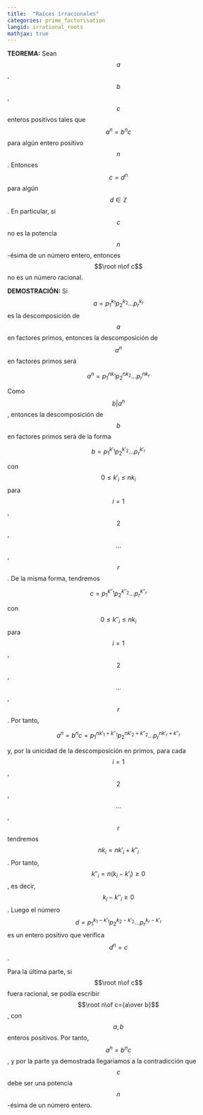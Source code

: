 ```yaml
---
title:  "Raíces irracionales"
categories: prime_factorisation
langid: irrational_roots
mathjax: true
---
```


<b>TEOREMA:</b> Sean $$a$$, $$b$$, $$c$$ enteros positivos tales que $$a^n=b^nc$$ para algún entero positivo $$n$$. Entonces $$c=d^n$$ para algún $$d\in\mathbb{Z}$$. En particular, si $$c$$ no es la potencia $$n$$-ésima de un número entero, entonces $$\root n\of c$$ no es un número racional.

<b>DEMOSTRACIÓN:</b>  Si $$a=p_1^{k_1}p_2^{k_2}\dots p_r^{k_r}$$ es la descomposición de $$a$$ en factores primos, entonces la descomposición de $$a^n$$ en factores primos será

$$a^n=p_1^{nk_1}p_2^{nk_2}\dots p_r^{nk_r}$$

Como $$b\vert a^n$$, entonces la descomposición de $$b$$ en factores primos será de la forma

$$b=p_1^{k'_1}p_2^{k'_2}\dots p_r^{k'_r}$$

con $$0\le k'_i\le nk_i$$ para $$i=1$$, $$2$$, $$\dots$$, $$r$$. De la misma forma, tendremos

$$c=p_1^{k''_1}p_2^{k''_2}\dots p_r^{k''_r}$$

con $$0\le k''_i\le nk_i$$ para $$i=1$$, $$2$$, $$\dots$$, $$r$$. Por tanto,

$$a^n=b^nc=p_1^{nk'_1+k''_1}p_2^{nk'_2+k''_2}\dots p_r^{nk'_r+k''_r}$$

y, por la unicidad de la descomposición en primos, para
cada $$i=1$$, $$2$$, $$\dots$$, $$r$$ tendremos $$nk_i=nk'_i+k''_i$$. Por tanto, $$k''_i=n(k_i-k'_i)\ge0$$, es decir, $$k_i-k''_i\ge0$$. Luego el número $$d=p_1^{k_1-k'_1}p_2^{k_2-k'_2}\dots p_r^{k_r-k'_r}$$ es un entero positivo que verifica $$d^n=c$$.

Para la última parte, si $$\root n\of c$$ fuera racional, se podía escribir $$\root n\of c={a\over b}$$, con $$a,b$$ enteros positivos. Por tanto, $$a^n=b^nc$$, y por la parte ya demostrada llegaríamos a la contradicción que $$c$$ debe ser una potencia $$n$$-ésima de un número entero.